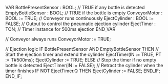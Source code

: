 VAR
    BottlePresentSensor : BOOL; // TRUE if any bottle is detected
    EmptyBottleSensor : BOOL;   // TRUE if the bottle is empty
    ConveyorMotor : BOOL := TRUE; // Conveyor runs continuously
    EjectCylinder : BOOL := FALSE; // Output to control the pneumatic ejection cylinder
    EjectTimer : TON; // Timer instance for 500ms ejection
END_VAR

// Conveyor always runs
ConveyorMotor := TRUE;

// Ejection logic
IF BottlePresentSensor AND EmptyBottleSensor THEN
    // Start the ejection timer and extend the cylinder
    EjectTimer(IN := TRUE, PT := T#500ms);
    EjectCylinder := TRUE;
ELSE
    // Stop the timer if no empty bottle is detected
    EjectTimer(IN := FALSE);
    // Retract the cylinder when the timer finishes
    IF NOT EjectTimer.Q THEN
        EjectCylinder := FALSE;
    END_IF;
END_IF;
